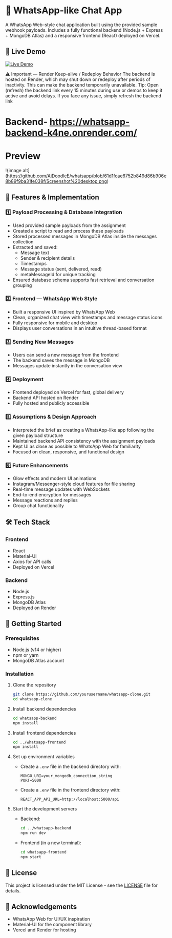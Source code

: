 # 📩 WhatsApp-like Chat App

A WhatsApp Web–style chat application built using the provided sample webhook payloads. Includes a fully functional backend (Node.js + Express + MongoDB Atlas) and a responsive frontend (React) deployed on Vercel.

## 🚀 Live Demo

[![Live Demo](https://img.shields.io/badge/View-Live%20Demo-green)](https://whatsapp-frontend-xrd8.vercel.app/)


⚠️ Important — Render Keep-alive / Redeploy Behavior
The backend is hosted on Render, which may shut down or redeploy after periods of inactivity. This can make the backend temporarily unavailable.
Tip: Open (refresh) the backend link every 15 minutes during use or demos to keep it active and avoid delays.
If you face any issue, simply refresh the backend link 
# Backend- https://whatsapp-backend-k4ne.onrender.com/

# Preview 
!{image alt](https://github.com/AiDoodleE/whatsapp/blob/61d1fcae6752b849d86b906e8b89f9ba31fe038f/Screenshot%20desktop.png)

## 📌 Features & Implementation

### 1️⃣ Payload Processing & Database Integration
- Used provided sample payloads from the assignment
- Created a script to read and process these payloads
- Stored processed messages in MongoDB Atlas inside the messages collection
- Extracted and saved:
  - Message text
  - Sender & recipient details
  - Timestamps
  - Message status (sent, delivered, read)
  - metaMessageId for unique tracking
- Ensured database schema supports fast retrieval and conversation grouping

### 2️⃣ Frontend — WhatsApp Web Style
- Built a responsive UI inspired by WhatsApp Web
- Clean, organized chat view with timestamps and message status icons
- Fully responsive for mobile and desktop
- Displays user conversations in an intuitive thread-based format

### 3️⃣ Sending New Messages
- Users can send a new message from the frontend
- The backend saves the message in MongoDB
- Messages update instantly in the conversation view

### 4️⃣ Deployment
- Frontend deployed on Vercel for fast, global delivery
- Backend API hosted on Render
- Fully hosted and publicly accessible

### 5️⃣ Assumptions & Design Approach
- Interpreted the brief as creating a WhatsApp-like app following the given payload structure
- Maintained backend API consistency with the assignment payloads
- Kept UI as close as possible to WhatsApp Web for familiarity
- Focused on clean, responsive, and functional design

### 6️⃣ Future Enhancements
- Glow effects and modern UI animations
- Instagram/Messenger-style cloud features for file sharing
- Real-time message updates with WebSockets
- End-to-end encryption for messages
- Message reactions and replies
- Group chat functionality

## 🛠 Tech Stack

### Frontend
- React
- Material-UI
- Axios for API calls
- Deployed on Vercel

### Backend
- Node.js
- Express.js
- MongoDB Atlas
- Deployed on Render

## 🚀 Getting Started

### Prerequisites
- Node.js (v14 or higher)
- npm or yarn
- MongoDB Atlas account

### Installation

1. Clone the repository
   ```bash
   git clone https://github.com/yourusername/whatsapp-clone.git
   cd whatsapp-clone
   ```

2. Install backend dependencies
   ```bash
   cd whatsapp-backend
   npm install
   ```

3. Install frontend dependencies
   ```bash
   cd ../whatsapp-frontend
   npm install
   ```

4. Set up environment variables
   - Create a `.env` file in the backend directory with:
     ```
     MONGO_URI=your_mongodb_connection_string
     PORT=5000
     ```
   - Create a `.env` file in the frontend directory with:
     ```
     REACT_APP_API_URL=http://localhost:5000/api
     ```

5. Start the development servers
   - Backend:
     ```bash
     cd ../whatsapp-backend
     npm run dev
     ```
   - Frontend (in a new terminal):
     ```bash
     cd whatsapp-frontend
     npm start
     ```

## 📄 License

This project is licensed under the MIT License - see the [LICENSE](LICENSE) file for details.

## 🙏 Acknowledgements

- WhatsApp Web for UI/UX inspiration
- Material-UI for the component library
- Vercel and Render for hosting
